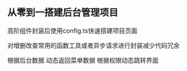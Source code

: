 ## 从零到一搭建后台管理项目

高阶组件封装后使用config.ts快速搭建项目页面

对增删改查常用的函数工具或者异步请求进行封装减少代码冗余

根据后台数据 动态返回菜单数据 根据权限动态跳转界面
